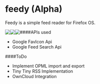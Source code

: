 # feedy (Alpha)


Feedy is a simple feed reader for Firefox OS. 

<p style="text-align:center">
<img src="https://c4.staticflickr.com/8/7748/18026119542_05ed4f39de.jpg" style="float:left">

<img src="https://c2.staticflickr.com/6/5348/18003389866_7f021f483c.jpg" style="float:left">

<img src="https://c2.staticflickr.com/6/5324/18086453282_b2231d7463.jpg" style="float:left">
</p>

####APIs used

* Google FavIcon Api
* Google Feed Search Api





####ToDo
* Implement OPML import and export
* Tiny Tiny RSS Implementation
* OwnCloud Integration

